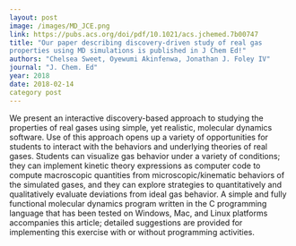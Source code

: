 ```yaml
---
layout: post
image: /images/MD_JCE.png
link: https://pubs.acs.org/doi/pdf/10.1021/acs.jchemed.7b00747
title: "Our paper describing discovery-driven study of real gas
properties using MD simulations is published in J Chem Ed!"
authors: "Chelsea Sweet, Oyewumi Akinfenwa, Jonathan J. Foley IV"
journal: "J. Chem. Ed"
year: 2018
date: 2018-02-14
category post
---
```

We present an interactive discovery-based approach to studying the properties of real gases using simple, yet realistic, molecular dynamics software. Use of this approach opens up a variety of opportunities for students to interact with the behaviors and underlying theories of real gases. Students can visualize gas behavior under a variety of conditions; they can implement kinetic theory expressions as computer code to compute macroscopic quantities from microscopic/kinematic behaviors of the simulated gases, and they can explore strategies to quantitatively and qualitatively evaluate deviations from ideal gas behavior. A simple and fully functional molecular dynamics program written in the C programming language that has been tested on Windows, Mac, and Linux platforms accompanies this article; detailed suggestions are provided for implementing this exercise with or without programming activities.
